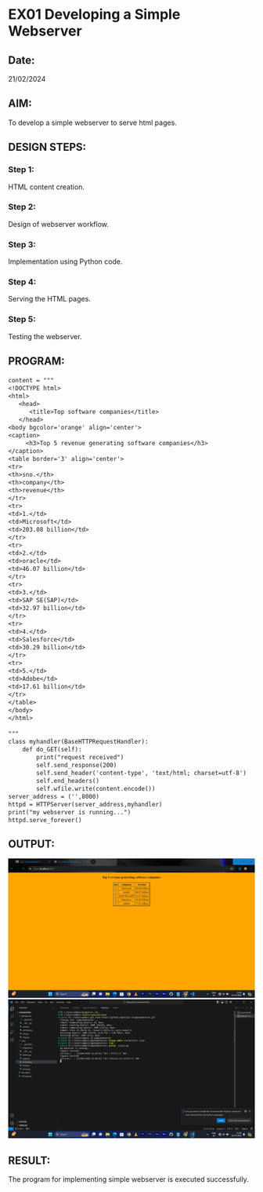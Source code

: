 # EX01 Developing a Simple Webserver
## Date:
21/02/2024
## AIM:
To develop a simple webserver to serve html pages.

## DESIGN STEPS:
### Step 1: 
HTML content creation.

### Step 2:
Design of webserver workflow.

### Step 3:
Implementation using Python code.

### Step 4:
Serving the HTML pages.

### Step 5:
Testing the webserver.

## PROGRAM:
```from http.server import HTTPServer, BaseHTTPRequestHandler
content = """
<!DOCTYPE html>
<html>
   <head>
      <title>Top software companies</title>
   </head>
<body bgcolor='orange' align='center'>
<caption>
     <h3>Top 5 revenue generating software companies</h3>
</caption>
<table border='3' align='center'>
<tr>
<th>sno.</th>
<th>company</th>
<th>revenue</th>
</tr>
<tr>
<td>1.</td>
<td>Microsoft</td>
<td>203.08 billion</td>
</tr>
<tr>
<td>2.</td>
<td>oracle</td>
<td>46.07 billion</td>
</tr>
<tr>
<td>3.</td>
<td>SAP SE(SAP)</td>
<td>32.97 billion</td>
</tr>
<tr>
<td>4.</td>
<td>Salesforce</td>
<td>30.29 billion</td>
</tr>
<tr>
<td>5.</td>
<td>Adobe</td>
<td>17.61 billion</td>
</tr>
</table>
</body>
</html>

"""
class myhandler(BaseHTTPRequestHandler):
    def do_GET(self):
        print("request received")
        self.send_response(200)
        self.send_header('content-type', 'text/html; charset=utf-8')
        self.end_headers()
        self.wfile.write(content.encode())
server_address = ('',8000)
httpd = HTTPServer(server_address,myhandler)
print("my webserver is running...")
httpd.serve_forever()
```

## OUTPUT:
![alt text](<Screenshot (17).png>)
![alt text](<Screenshot (18).png>)
## RESULT:
The program for implementing simple webserver is executed successfully.
